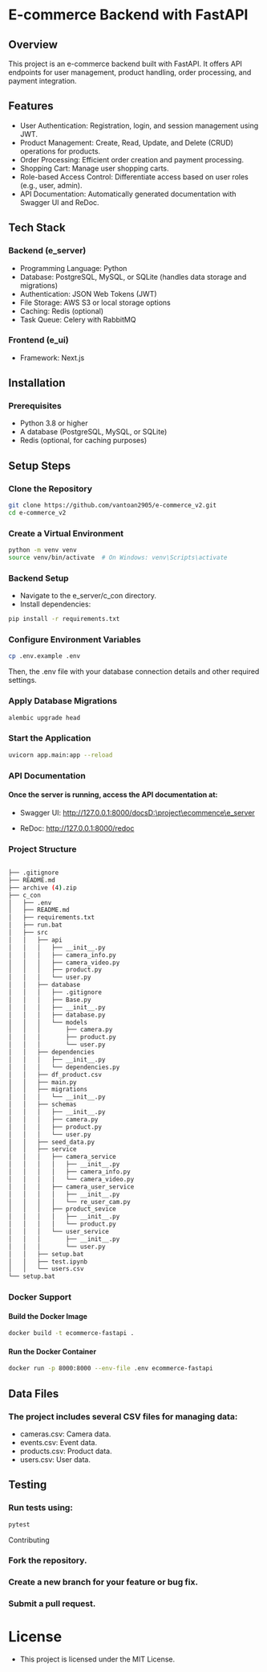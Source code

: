 # E-commerce Backend with FastAPI
## Overview
This project is an e-commerce backend built with FastAPI. It offers API endpoints for user management, product handling, order processing, and payment integration.

## Features
- User Authentication: Registration, login, and session management using JWT.
- Product Management: Create, Read, Update, and Delete (CRUD) operations for products.
- Order Processing: Efficient order creation and payment processing.
- Shopping Cart: Manage user shopping carts.
- Role-based Access Control: Differentiate access based on user roles (e.g., user, admin).
- API Documentation: Automatically generated documentation with Swagger UI and ReDoc.
## Tech Stack
### Backend (e_server)
- Programming Language: Python
- Database: PostgreSQL, MySQL, or SQLite (handles data storage and migrations)
- Authentication: JSON Web Tokens (JWT)
- File Storage: AWS S3 or local storage options
- Caching: Redis (optional)
- Task Queue: Celery with RabbitMQ
### Frontend (e_ui)
- Framework: Next.js
## Installation
### Prerequisites
- Python 3.8 or higher
- A database (PostgreSQL, MySQL, or SQLite)
- Redis (optional, for caching purposes)
## Setup Steps
### Clone the Repository

```bash
git clone https://github.com/vantoan2905/e-commerce_v2.git
cd e-commerce_v2
```
### Create a Virtual Environment

```bash
python -m venv venv
source venv/bin/activate  # On Windows: venv\Scripts\activate
```

### Backend Setup

- Navigate to the e_server/c_con directory.
- Install dependencies:
``` bash
pip install -r requirements.txt
```
### Configure Environment Variables

```bash
cp .env.example .env
```

Then,  the .env file with your database connection details and other required settings.

### Apply Database Migrations

```bash
alembic upgrade head
```

### Start the Application

```bash
uvicorn app.main:app --reload
```
### API Documentation
#### Once the server is running, access the API documentation at:

- Swagger UI: http://127.0.0.1:8000/docsD:\project\ecommence\e_server

- ReDoc: http://127.0.0.1:8000/redoc
### Project Structure
```bash

├── .gitignore
├── README.md
├── archive (4).zip
├── c_con
│   ├── .env
│   ├── README.md
│   ├── requirements.txt
│   ├── run.bat
│   ├── src
│   │   ├── api
│   │   │   ├── __init__.py
│   │   │   ├── camera_info.py
│   │   │   ├── camera_video.py
│   │   │   ├── product.py
│   │   │   └── user.py
│   │   ├── database
│   │   │   ├── .gitignore
│   │   │   ├── Base.py
│   │   │   ├── __init__.py
│   │   │   ├── database.py
│   │   │   └── models
│   │   │       ├── camera.py
│   │   │       ├── product.py
│   │   │       └── user.py
│   │   ├── dependencies
│   │   │   ├── __init__.py
│   │   │   └── dependencies.py
│   │   ├── df_product.csv
│   │   ├── main.py
│   │   ├── migrations
│   │   │   └── __init__.py
│   │   ├── schemas
│   │   │   ├── __init__.py
│   │   │   ├── camera.py
│   │   │   ├── product.py
│   │   │   └── user.py
│   │   ├── seed_data.py
│   │   ├── service
│   │   │   ├── camera_service
│   │   │   │   ├── __init__.py
│   │   │   │   ├── camera_info.py
│   │   │   │   └── camera_video.py
│   │   │   ├── camera_user_service
│   │   │   │   ├── __init__.py
│   │   │   │   └── re_user_cam.py
│   │   │   ├── product_sevice
│   │   │   │   ├── __init__.py
│   │   │   │   └── product.py
│   │   │   └── user_service
│   │   │       ├── __init__.py
│   │   │       └── user.py
│   │   ├── setup.bat
│   │   ├── test.ipynb
│   │   └── users.csv
└── setup.bat
```


### Docker Support
#### Build the Docker Image
```bash
docker build -t ecommerce-fastapi .
```
#### Run the Docker Container
```bash
docker run -p 8000:8000 --env-file .env ecommerce-fastapi
```

## Data Files
### The project includes several CSV files for managing data:

- cameras.csv: Camera data.
- events.csv: Event data.
- products.csv: Product data.
- users.csv: User data.
## Testing
### Run tests using:

```bash
pytest
```
Contributing
### Fork the repository.
### Create a new branch for your feature or bug fix.
### Submit a pull request.
# License
- This project is licensed under the MIT License.

